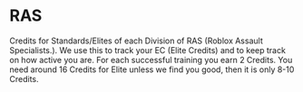 RAS
===

Credits for Standards/Elites of each Division of RAS (Roblox Assault Specialists.). We use this to track your EC (Elite Credits) and to keep track on how active you are. For each successful training you earn 2 Credits. You need around 16 Credits for Elite unless we find you good, then it is only 8-10 Credits.
